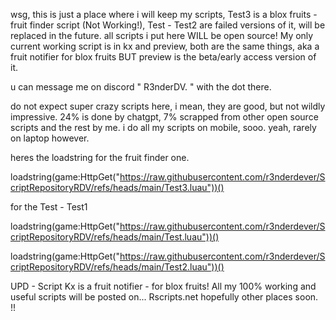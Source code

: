 wsg, this is just a place where i will keep my scripts, Test3 is a blox fruits - fruit finder script (Not Working!), Test - Test2 are failed versions of it, will be replaced in the future.
all scripts i put here WILL be open source!
My only current working script is in kx and preview, both are the same things, aka a fruit notifier for blox fruits BUT preview is the beta/early access version of it.

u can message me on discord " R3nderDV. " with the dot there.

do not expect super crazy scripts here, i mean, they are good, but not wildly impressive. 24% is done by chatgpt, 7% scrapped from other open source scripts and the rest by me.
i do all my scripts on mobile, sooo. yeah, rarely on laptop however.

heres the loadstring for the fruit finder one.

loadstring(game:HttpGet("https://raw.githubusercontent.com/r3nderdever/ScriptRepositoryRDV/refs/heads/main/Test3.luau"))()

for the Test - Test1

loadstring(game:HttpGet("https://raw.githubusercontent.com/r3nderdever/ScriptRepositoryRDV/refs/heads/main/Test.luau"))()

loadstring(game:HttpGet("https://raw.githubusercontent.com/r3nderdever/ScriptRepositoryRDV/refs/heads/main/Test2.luau"))()


UPD - Script Kx is a fruit notifier - for blox fruits!
All my 100% working and useful scripts will be posted on...
Rscripts.net
hopefully other places soon.
!!


